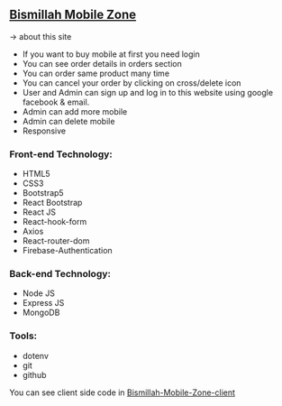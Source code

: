## [Bismillah Mobile Zone](https://happy-zone-store.web.app/)

 -> about this site

- If you want to buy mobile at first you need login
- You can see order details in orders section
- You can order same product many time 
- You can cancel your order by clicking on cross/delete icon
- User and Admin can sign up and log in to this website using google facebook & email.
- Admin can add more mobile
- Admin can delete mobile
- Responsive

### Front-end Technology:

- HTML5
- CSS3
- Bootstrap5
- React Bootstrap
- React JS
- React-hook-form
- Axios
- React-router-dom
- Firebase-Authentication

### Back-end Technology:

- Node JS
- Express JS
- MongoDB

### Tools:

- dotenv
- git
- github



You can see client side code in [Bismillah-Mobile-Zone-client](https://github.com/farhan-nahid/bismillah-mobile-zone-client)
